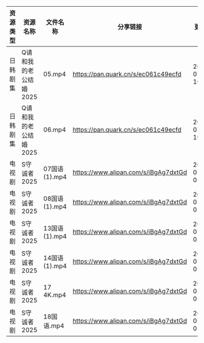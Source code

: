 | 资源类型 | 资源名称          | 文件名称        | 分享链接                                 | 更新时间                |
| ---- | ------------- | ----------- | ------------------------------------ | ------------------- |
| 日韩剧集 | Q请和我的老公结婚2025 | 05.mp4      | https://pan.quark.cn/s/ec061c49ecfd  | 2025-07-11 10:31:17 |
| 日韩剧集 | Q请和我的老公结婚2025 | 06.mp4      | https://pan.quark.cn/s/ec061c49ecfd  | 2025-07-11 10:31:14 |
| 电视剧  | S守诚者2025      | 07国语(1).mp4 | https://www.alipan.com/s/iBgAg7dxtGd | 2025-07-11 05:59:55 |
| 电视剧  | S守诚者2025      | 08国语(1).mp4 | https://www.alipan.com/s/iBgAg7dxtGd | 2025-07-11 05:59:55 |
| 电视剧  | S守诚者2025      | 13国语(1).mp4 | https://www.alipan.com/s/iBgAg7dxtGd | 2025-07-11 05:59:54 |
| 电视剧  | S守诚者2025      | 14国语(1).mp4 | https://www.alipan.com/s/iBgAg7dxtGd | 2025-07-11 05:59:54 |
| 电视剧  | S守诚者2025      | 17 4K.mp4   | https://www.alipan.com/s/iBgAg7dxtGd | 2025-07-11 05:59:53 |
| 电视剧  | S守诚者2025      | 18国语.mp4    | https://www.alipan.com/s/iBgAg7dxtGd | 2025-07-11 05:59:53 |
